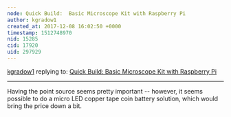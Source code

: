 ```yaml
---
node: Quick Build:  Basic Microscope Kit with Raspberry Pi
author: kgradow1
created_at: 2017-12-08 16:02:50 +0000
timestamp: 1512748970
nid: 15285
cid: 17920
uid: 297929
---
```




[kgradow1](../profile/kgradow1) replying to: [Quick Build:  Basic Microscope Kit with Raspberry Pi](../notes/partsandcrafts/12-02-2017/quick-build-raspberry-pi-microscope)

----
Having the point source seems pretty important -- however, it seems possible to do a micro LED copper tape coin battery solution, which would bring the price down a bit.   